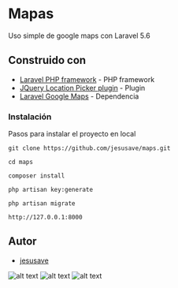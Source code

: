 # Mapas
Uso simple de google maps con Laravel 5.6

## Construido con
* [Laravel PHP framework](https://github.com/laravel/laravel) -  PHP framework
* [JQuery Location Picker plugin](https://github.com/Logicify/jquery-locationpicker-plugin) - Plugin
* [Laravel Google Maps](https://github.com/farhanwazir/laravelgooglemaps) - Dependencia

### Instalación

Pasos para instalar el proyecto en local

```
git clone https://github.com/jesusave/maps.git
```
```
cd maps
```
```
composer install
```
```
php artisan key:generate
```
```
php artisan migrate
```
```
http://127.0.0.1:8000
```
## Autor

*  [jesusave](https://github.com/jesusave)

![alt text](https://github.com/jesusave/maps/blob/master/public/uno.png)
![alt text](https://github.com/jesusave/maps/blob/master/public/dos.png)
![alt text](https://github.com/jesusave/maps/blob/master/public/tres.png)
